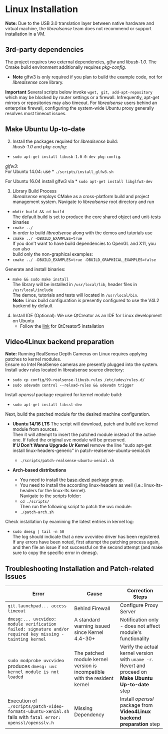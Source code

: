 # Linux Installation

**Note:** Due to the USB 3.0 translation layer between native hardware and virtual machine, the *librealsense* team does not recommend or support installation in a VM.

## 3rd-party dependencies

The project requires two external dependencies, *glfw* and *libusb-1.0*. The Cmake build environment additionally requires *pkg-config*.
* **Note**  glfw3 is only required if you plan to build the example code, not for *librealsense* core library.

**Important** Several scripts below invoke `wget, git, add-apt-repository` which may be blocked by router settings or a firewall. Infrequently, apt-get mirrors or repositories may also timeout. For *librealsense* users behind an enterprise firewall, configuring the system-wide Ubuntu proxy generally resolves most timeout issues.

## Make Ubuntu Up-to-date

2. Install the packages required for *librealsense* build: <br />
  *libusb-1.0* and *pkg-config*:<br />
  * `sudo apt-get install libusb-1.0-0-dev pkg-config`.

  *glfw3*:<br />
  For Ubuntu 14.04: use
    * `./scripts/install_glfw3.sh`<br />

  For Ubuntu 16.04 install glfw3 via
    * `sudo apt-get install libglfw3-dev`

3. Library Build Process<br />
  *librealsense* employs CMake as a cross-platform build and project management system.
  Navigate to *librealsense* root directory and run<br />
  * `mkdir build && cd build`<br />
  The default build is set to produce the core shared object and unit-tests binaries
  * `cmake ../`<br />
  In order to build *librealsense* along with the demos and tutorials use<br />
  * `cmake ../ -DBUILD_EXAMPLES=true`<br />
  If you don't want to have build dependencies to OpenGL and X11, you can also<br />
  build only the non-graphical examples:<br />
  * `cmake ../ -DBUILD_EXAMPLES=true -DBUILD_GRAPHICAL_EXAMPLES=false`

  Generate and install binaries:<br />
  * `make && sudo make install`<br />
  The library will be installed in `/usr/local/lib`, header files in `/usr/local/include`<br />
  The demos, tutorials and tests will located in `/usr/local/bin`.<br />
  **Note:** Linux build configuration is presently configured to use the V4L2 backend by default

4. Install IDE (Optional):
    We use QtCreator as an IDE for Linux development on Ubuntu
    * Follow the  [link](https://wiki.qt.io/Install_Qt_5_on_Ubuntu) for QtCreator5 installation

## Video4Linux backend preparation
**Note:** Running RealSense Depth Cameras on Linux requires applying patches to kernel modules.<br />
Ensure no Intel RealSense cameras are presently plugged into the system.<br />
Install udev rules located in librealsense source directory:<br />
  * `sudo cp config/99-realsense-libusb.rules /etc/udev/rules.d/`
  * `sudo udevadm control --reload-rules && udevadm trigger`

Install *openssl* package required for kernel module build:<br />
  * `sudo apt-get install libssl-dev`<br />

Next, build the patched module for the desired machine configuration.<br />
  * **Ubuntu 14/16 LTS**
    The script will download, patch and build uvc kernel module from sources.<br />
    Then it will attempt to insert the patched module instead of the active one. If failed
    the original uvc module will be preserved.<br />
    **If U Don't Wanna Upgrade Ur Kernel** remove the line "sudo apt-get install linux-headers-generic" in patch-realsense-ubuntu-xenial.sh
    * `./scripts/patch-realsense-ubuntu-xenial.sh`<br />

  * **Arch-based distributions**
    * You need to install the [base-devel](https://www.archlinux.org/groups/x86_64/base-devel/) package group.
    * You need to install the according linux-headers as well (i.e.: linux-lts-headers for the linux-lts kernel).<br />
    Navigate to the scripts folder:
    * `cd ./scripts/`<br />
    Then run the following script to patch the uvc module:
    * `./patch-arch.sh`<br />

Check installation by examining the latest entries in kernel log:
  * `sudo dmesg | tail -n 50`<br />
  The log should indicate that a new uvcvideo driver has been registered. If any errors have been noted, first attempt the patching process again, and then file an issue if not successful on the second attempt (and make sure to copy the specific error in dmesg).

## Troubleshooting Installation and Patch-related Issues

Error    |      Cause   | Correction Steps |
-------- | ------------ | ---------------- |
`git.launchpad... access timeout` | Behind Firewall | Configure Proxy Server |
`dmesg:... uvcvideo: module verification failed: signature and/or required key missing - tainting kernel` | A standard warning issued since Kernel 4.4-30+ | Notification only - does not affect module's functionality |
`sudo modprobe uvcvideo` produces `dmesg: uvc kernel module is not loaded` | The patched module kernel version is incompatible with the resident kernel | Verify the actual kernel version with `uname -r`.<br />Revert and proceed on **Make Ubuntu Up-to-date** step |
Execution of `./scripts/patch-video-formats-ubuntu-xenial.sh`  fails with `fatal error: openssl/opensslv.h` | Missing Dependency | Install *openssl* package from **Video4Linux backend preparation** step |
